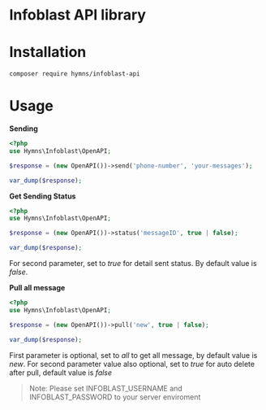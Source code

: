 # Infoblast API library

# Installation

```
composer require hymns/infoblast-api
```

# Usage 
**Sending**


```php
<?php 
use Hymns\Infoblast\OpenAPI;

$response = (new OpenAPI())->send('phone-number', 'your-messages');

var_dump($response);
```

**Get Sending Status**

```php
<?php 
use Hymns\Infoblast\OpenAPI;

$response = (new OpenAPI())->status('messageID', true | false);

var_dump($response);
```

For second parameter, set to *true* for detail sent status. By default value is *false*.

**Pull all message**

```php
<?php 
use Hymns\Infoblast\OpenAPI;

$response = (new OpenAPI())->pull('new', true | false);

var_dump($response);

```
First parameter is optional, set to *all* to get all message, by default value is *new*.
For second parameter value also optional, set to *true* for auto delete after pull, default value is *false*


> Note: Please set INFOBLAST_USERNAME and INFOBLAST_PASSWORD to your server enviroment
